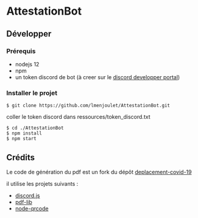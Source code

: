 # AttestationBot
## Développer
### Prérequis

* nodejs 12 
* npm
* un token discord de bot (à creer sur le [discord developper portal](https://discordapp.com/developers/applications))

### Installer le projet
```console
$ git clone https://github.com/lmenjoulet/AttestationBot.git
```
coller le token discord dans ressources/token_discord.txt
```
$ cd ./AttestationBot
$ npm install
$ npm start
```

## Crédits

Le code de génération du pdf est un fork du dépôt [deplacement-covid-19](https://github.com/LAB-MI/deplacement-covid-19)

il utilise les projets suivants :

- [discord.js](https://discord.js.org/#/)
- [pdf-lib](https://pdf-lib.js.org/)
- [node-qrcode](https://github.com/soldair/node-qrcode)
